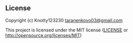 

## License

Copyright (c) Knotty123230 <taranenkovo03@gmail.com>

This project is licensed under the MIT license ([LICENSE] or <http://opensource.org/licenses/MIT>)

[LICENSE]: ./LICENSE
